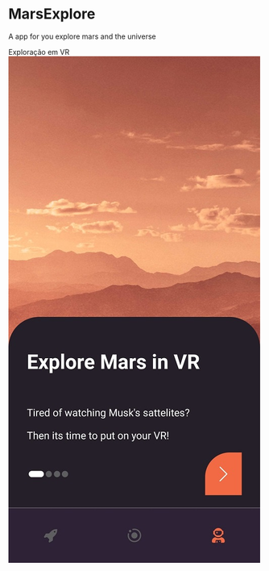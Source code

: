 # MarsExplore
A app for you explore mars and the universe

Exploração em VR
![Tela de detalhes](./readme/assets/details.jpg)
